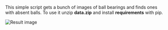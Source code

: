 This simple script gets a bunch of images of ball bearings and finds ones with absent balls. To use it unzip **data.zip** and install **requirements** with pip.

![Result image](/result.png?raw=true "Result image")

